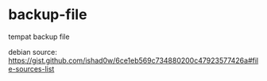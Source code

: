 # backup-file
tempat backup file 

debian 
source: https://gist.github.com/ishad0w/6ce1eb569c734880200c47923577426a#file-sources-list
